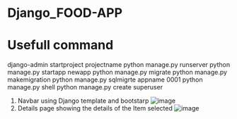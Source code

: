 ﻿# Django_FOOD-APP

# Usefull command
django-admin startproject projectname
python manage.py runserver
python manage.py startapp newapp
python manage.py migrate
python manage.py makemigration
python manage.py sqlmigrte appname 0001
python manage.py shell
python manage.py create superuser

1) Navbar using Django template and bootstarp
![image](https://github.com/Shailendra-08/Django_FOOD-APP/assets/120922588/6309a087-2764-491d-92ea-32a51c3f3210)
2) Details page showing the details of the Item selected
![image](https://github.com/Shailendra-08/Django_FOOD-APP/assets/120922588/c5cafc59-ab40-4f48-8d20-2e3b9871d251)

